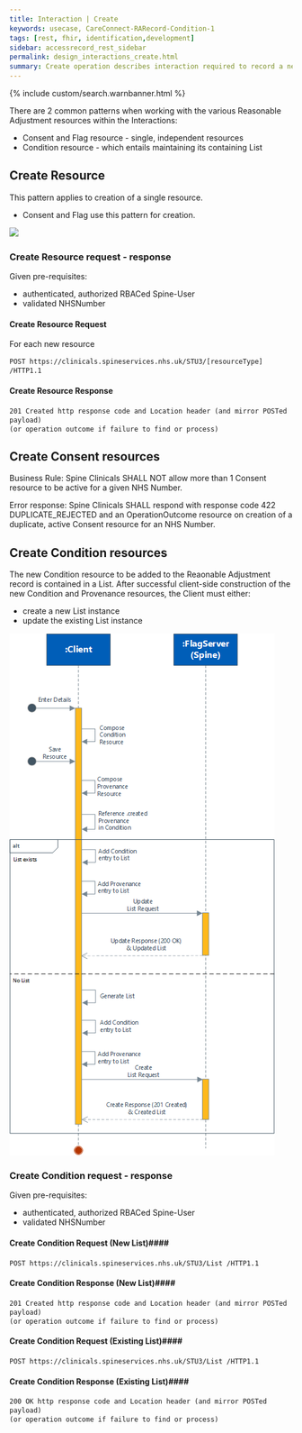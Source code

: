 ```yaml
---
title: Interaction | Create
keywords: usecase, CareConnect-RARecord-Condition-1
tags: [rest, fhir, identification,development]
sidebar: accessrecord_rest_sidebar
permalink: design_interactions_create.html
summary: Create operation describes interaction required to record a new Reasonable Adjustment Flag, an Adjustment or an Impairment on Spine via the FHIR&reg; Reasonable Adjustments API
---
```

{% include custom/search.warnbanner.html %}

There are 2 common patterns when working with the various Reasonable Adjustment resources within the Interactions:
* Consent and Flag resource - single, independent resources
* Condition resource - which entails maintaining its containing List


## Create Resource ##

This pattern applies to creation of a single resource.
* Consent and Flag use this pattern for creation.

<img src="images/sequenceDiagrams/CreateResource.png">

### Create Resource request - response ###

Given pre-requisites:
- authenticated, authorized RBACed Spine-User
- validated NHSNumber

#### Create Resource Request ####

For each new resource 
```
POST https://clinicals.spineservices.nhs.uk/STU3/[resourceType] /HTTP1.1
```

#### Create Resource Response ####

```
201 Created http response code and Location header (and mirror POSTed payload)  
(or operation outcome if failure to find or process)
```

## Create Consent resources ##

Business Rule: Spine Clinicals SHALL NOT allow more than 1 Consent resource to be active for a given NHS Number.

Error response: Spine Clinicals SHALL respond with response code 422 DUPLICATE_REJECTED and an OperationOutcome resource on creation of a duplicate, active Consent resource for an NHS Number.

## Create Condition resources ##

The new Condition resource to be added to the Reaonable Adjustment record is contained in a List.
After successful client-side construction of the new Condition and Provenance resources, the Client must either:
* create a new List instance
* update the existing List instance


<img src="images/sequenceDiagrams/CreateListCondition.png" style="max-height: 927px">

### Create Condition request - response ###

Given pre-requisites:
- authenticated, authorized RBACed Spine-User
- validated NHSNumber

#### Create Condition Request (New List)####

```
POST https://clinicals.spineservices.nhs.uk/STU3/List /HTTP1.1
```

#### Create Condition Response (New List)####

```
201 Created http response code and Location header (and mirror POSTed payload)  
(or operation outcome if failure to find or process)
```

#### Create Condition Request (Existing List)####

```
POST https://clinicals.spineservices.nhs.uk/STU3/List /HTTP1.1
```

#### Create Condition Response (Existing List)####

```
200 OK http response code and Location header (and mirror POSTed payload)  
(or operation outcome if failure to find or process)
```
